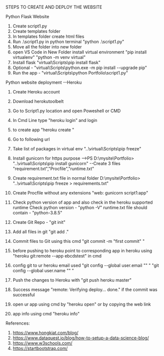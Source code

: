 STEPS TO CREATE AND DEPLOY THE WEBSITE

Python Flask Website 

1) Create script1.py
2) Create templates folder
3) In templates folder create html files
4) Run .\script1.py in python terminal "python .\script1.py"
5) Move all the folder into new folder
6) open VS Code in New Folder install virtual environment 
		"pip install virtualenv"
		"python -m venv virtual"
7) Install flask "virtual\Scripts\pip install flask"
8) Optional - "virtual\Scripts\python.exe -m pip install --upgrade pip"
9) Run the app - "virtual\Scripts\python Portfolio\script1.py"

Python website deployment
--Heroku

1) Create Heroku account
2) Download herokutoolbelt 
3) Go to Script1.py location and open Poweshell or CMD
4) In Cmd Line type "heroku login" and login 
5) to create app "heroku create <appname>"
6) Go to following url 

7) Take list of packages in virtual env "..\virtual\Scripts\pip freeze"
8) Install gunicorn for https purpose -->PS D:\mysite\Portfolio> "..\virtual\Scripts\pip install gunicorn"
--Create 3 files "requirement.txt","Procfile","runtime.txt"
9) Create requirement.txt file in normal folder D:\mysite\Portfolio> "..\virtual\Scripts\pip freeze > requirements.txt"
10) Create Procfile without any extensions "web: gunicorn script1:app"
11) Check python version of app and also check in the heroku supported runtime
	Check python version - "python -V"
	runtime.txt file should contain - "python-3.8.5"
	
12) Create Git Repo - "git init"
13) Add all files in git "git add ."
14) Commit files to Git using this cmd "git commit -m "first commit" "
15) before pushing to heroku point to corresponding app in heroku using "heroku git:remote --app ebcdstest" in cmd 
16) config git to ur heroku email used 
		"git config --global user.email "<email>" "
		"git config --global user.name "<username>" "
17) Push the changes to Heroku with "git push heroku master"
18) Success message "remote: Verifying deploy... done." if the commit was successful
19) open ur app using cmd by "heroku open" or by copying the web link 
20) app info using cmd "heroku info"

References:
1) https://www.hongkiat.com/blog/
2) https://www.dataquest.io/blog/how-to-setup-a-data-science-blog/
3) https://www.w3schools.com/
4) https://startbootstrap.com/
